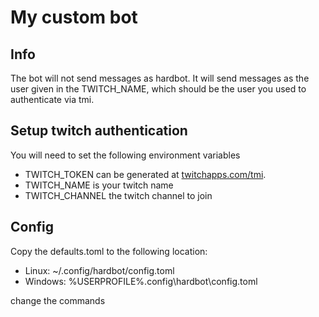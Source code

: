 # My custom bot

## Info
The bot will not send messages as hardbot. It will send messages as the user given in the TWITCH_NAME, which should be the user you used to authenticate via tmi.

## Setup twitch authentication
You will need to set the following environment variables
- TWITCH_TOKEN can be generated at [twitchapps.com/tmi](https://twitchapps.com/tmi).
- TWITCH_NAME is your twitch name
- TWITCH_CHANNEL the twitch channel to join

## Config
Copy the defaults.toml to the following location:
- Linux: ~/.config/hardbot/config.toml
- Windows: %USERPROFILE%\.config\hardbot\config.toml

change the commands
